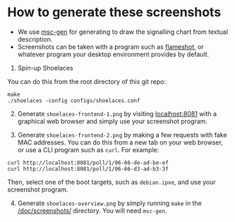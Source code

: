 # How to generate these screenshots

* We use [msc-gen](https://gitlab.com/msc-generator/msc-generator) for
  generating to draw the signalling chart from textual description.
* Screenshots can be taken with a program such as
  [flameshot](https://flameshot.org/), or whatever program your
  desktop environment provides by default.

1. Spin-up Shoelaces

You can do this from the root directory of this git repo:
```
make
./shoelaces -config configs/shoelaces.conf
```

2. Generate `shoelaces-frontend-1.png` by visiting
   [localhost:8081](http://localhost:8081) with a graphical web browser
   and simply use your screenshot program.
   
3. Generate `shoelaces-frontend-2.png` by making a few requests with
   fake MAC addresses. You can do this from a new tab on your web
   browser, or use a CLI program such as `curl`. For example:
```
curl http://localhost:8081/poll/1/06-66-de-ad-be-ef
curl http://localhost:8081/poll/1/06-66-d3-ad-b3-3f
```
   Then, select one of the boot targets, such as `debian.ipxe`, and
   use your screenshot program.
   
4. Generate `shoelaces-overview.png` by simply running `make` in the
   [/doc/screenshots/](/doc/screenshots/) directory. You will need
   `msc-gen`.
